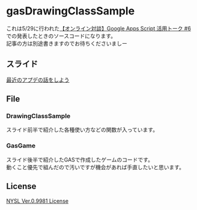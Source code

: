 # gasDrawingClassSample

これは5/29に行われた[【オンライン対談】Google Apps Script 活用トーク #6 ](https://gaiax.connpass.com/event/175102/)での発表したときのソースコードになります。  
記事の方は別途書きますのでお待ちくださいましー

## スライド

[最近のアプデの話をしよう](https://docs.google.com/presentation/d/1ouLvrtngVI4ykKftBCYozVS-Nr6FZj54LgCqYsKOx3Y/edit?usp=sharing)

## File

### DrawingClassSample

スライド前半で紹介した各種使い方などの関数が入っています。

### GasGame

スライド後半で紹介したGASで作成したゲームのコードです。  
動くこと優先で組んだので汚いですが機会があれば手直したいと思います。  

## License

[NYSL Ver.0.9981 License](./LICENSE)